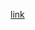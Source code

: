 [link](https://docs.google.com/presentation/d/10OY717YxP6y7zSmVXgCGjfxizDB5puLUVTgPE0xCZAw/edit?usp=sharing)
